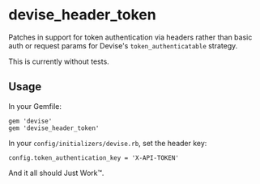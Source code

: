 devise_header_token
===================

Patches in support for token authentication via headers rather than basic auth or request params for Devise's `token_authenticatable` strategy.

This is currently without tests.

Usage
-----

In your Gemfile:

    gem 'devise'
    gem 'devise_header_token'

In your `config/initializers/devise.rb`, set the header key:

    config.token_authentication_key = 'X-API-TOKEN'

And it all should Just Work™.
